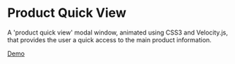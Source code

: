 # Product Quick View

A 'product quick view' modal window, animated using CSS3 and Velocity.js, that provides the user a quick access to the main product information.

[Demo](https://nafeeshasnat.github.io/brillmark-quickview/)
